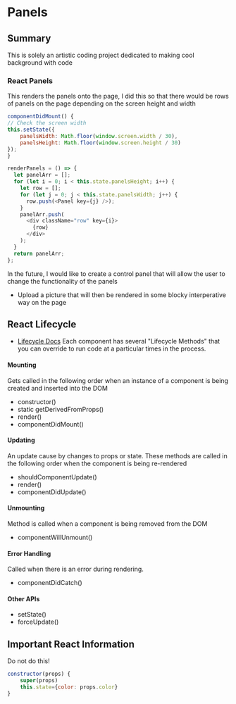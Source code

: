# Panels

## Summary

This is solely an artistic coding project dedicated to making cool background with code

### React Panels

This renders the panels onto the page, I did this so that there would be rows of panels on the page depending on the screen height and width

```javascript
componentDidMount() {
// Check the screen width
this.setState({
    panelsWidth: Math.floor(window.screen.width / 30),
    panelsHeight: Math.floor(window.screen.height / 30)
});
}

renderPanels = () => {
  let panelArr = [];
  for (let i = 0; i < this.state.panelsHeight; i++) {
    let row = [];
    for (let j = 0; j < this.state.panelsWidth; j++) {
      row.push(<Panel key={j} />);
    }
    panelArr.push(
      <div className="row" key={i}>
        {row}
      </div>
    );
  }
  return panelArr;
};
```

In the future, I would like to create a control panel that will allow the user to change the functionality of the panels

- Upload a picture that will then be rendered in some blocky interperative way on the page

## React Lifecycle

- [Lifecycle Docs](https://reactjs.org/docs/react-component.html)
  Each component has several "Lifecycle Methods" that you can override to run code at a particular times in the process.

#### Mounting

Gets called in the following order when an instance of a component is being created and inserted into the DOM

- constructor()
- static getDerivedFromProps()
- render()
- componentDidMount()

#### Updating

An update cause by changes to props or state. These methods are called in the following order when the component is being re-rendered

- shouldComponentUpdate()
- render()
- componentDidUpdate()

#### Unmounting

Method is called when a component is being removed from the DOM

- componentWillUnmount()

#### Error Handling

Called when there is an error during rendering.

- componentDidCatch()

#### Other APIs

- setState()
- forceUpdate()

## Important React Information

Do not do this!

```javascript
constructor(props) {
    super(props)
    this.state={color: props.color}
}
```
